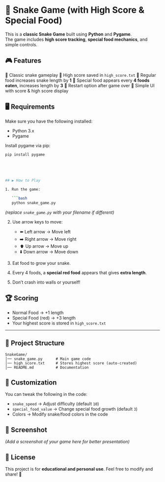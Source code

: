 # 🐍 Snake Game (with High Score & Special Food)

This is a **classic Snake Game** built using **Python** and **Pygame**.  
The game includes **high score tracking**, **special food mechanics**, and simple controls.  



## 🎮 Features
🐍 Classic snake gameplay
💾 High score saved in `high_score.txt`
🍏 Regular food increases snake length by **1**
🍒 Special food appears every **4 foods eaten**, increases length by **3**
🔄 Restart option after game over
🎨 Simple UI with score & high score display



## 🖥️ Requirements
Make sure you have the following installed:

- Python 3.x  
- Pygame  

Install pygame via pip:
```bash
pip install pygame





## ▶️ How to Play

1. Run the game:

   ```bash
   python snake_game.py
   ```

   *(replace `snake_game.py` with your filename if different)*

2. Use arrow keys to move:

   * ⬅️ Left arrow → Move left
   * ➡️ Right arrow → Move right
   * ⬆️ Up arrow → Move up
   * ⬇️ Down arrow → Move down

3. Eat food to grow your snake.

4. Every 4 foods, a **special red food** appears that gives **extra length**.

5. Don’t crash into walls or yourself!



## 🏆 Scoring

* Normal Food → +1 length
* Special Food (red) → +3 length
* Your highest score is stored in `high_score.txt`

---

## 📂 Project Structure

```
SnakeGame/
│── snake_game.py      # Main game code
│── high_score.txt     # Stores highest score (auto-created)
│── README.md          # Documentation
```



## 🔧 Customization

You can tweak the following in the code:

* `snake_speed` → Adjust difficulty (default `10`)
* `special_food_value` → Change special food growth (default `3`)
* Colors → Modify snake/food colors in the code



## 📸 Screenshot

*(Add a screenshot of your game here for better presentation)*



## 📜 License

This project is for **educational and personal use**.
Feel free to modify and share! 🚀



